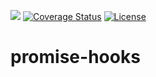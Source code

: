 
[![][ci badge]][ci] [![Coverage Status][coverage badge]][coveralls] [![License][license badge]][license]

# promise-hooks


[ci badge]: https://github.com/vjrasane/progressible/workflows/CI/badge.svg
[ci]: https://github.com/vjrasane/promise-hooks/actions?query=workflow%3ACI
[coverage badge]: https://coveralls.io/repos/github/vjrasane/progressible/badge.svg?service=github
[coveralls]: https://coveralls.io/github/vjrasane/progressible
[license badge]: https://img.shields.io/badge/License-Apache%202.0-blue.svg
[license]: https://opensource.org/licenses/Apache-2.0